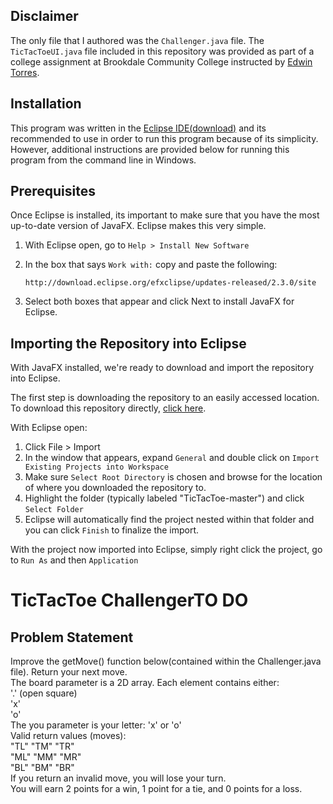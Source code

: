 ## Disclaimer
The only file that I authored was the `Challenger.java` file. The `TicTacToeUI.java` file included in this repository was provided as part of a college assignment at Brookdale Community College instructed by [Edwin Torres](https://gitlab.com/CoachEd).

## Installation
This program was written in the [Eclipse IDE(download)](http://www.eclipse.org/downloads/packages/release/Photon/RC3) and its recommended to use in order to run this program because of its simplicity. However, additional instructions are provided below for running this program from the command line in Windows.

## Prerequisites
Once Eclipse is installed, its important to make sure that you have the most up-to-date version of JavaFX. Eclipse makes this very simple. 

1. With Eclipse open, go to `Help > Install New Software` 

2. In the box that says `Work with:` copy and paste the following:
      ```
      http://download.eclipse.org/efxclipse/updates-released/2.3.0/site
      ``` 
3. Select both boxes that appear and click Next to install JavaFX for Eclipse.

## Importing the Repository into Eclipse
With JavaFX installed, we're ready to download and import the repository into Eclipse.

The first step is downloading the repository to an easily accessed location. To download this repository directly, [click here](https://github.com/vincent-simpson/TicTacToe/archive/master.zip).  

With Eclipse open:
1. Click File > Import
2. In the window that appears, expand `General` and double click on `Import Existing Projects into Workspace`
3. Make sure `Select Root Directory` is chosen and browse for the location of where you downloaded the repository to. 
4. Highlight the folder (typically labeled "TicTacToe-master") and click `Select Folder`
5. Eclipse will automatically find the project nested within that folder and you can click `Finish` to finalize the import.

With the project now imported into Eclipse, simply right click the project, go to `Run As` and then `Application`





# TicTacToe Challenger**TO DO**

## Problem Statement 

Improve the getMove() function below(contained within the Challenger.java file). Return your next move.  
The board parameter is a 2D array. Each element contains either:  
      '.' (open square)  
      'x'  
      'o'  
   The you parameter is your letter: 'x' or 'o'  
  Valid return values (moves):  
    "TL"  "TM"  "TR"   
    "ML"  "MM"  "MR"   
    "BL"  "BM"  "BR"  
  If you return an invalid move, you will lose your turn.  
  You will earn 2 points for a win, 1 point for a tie, and 0 points for a loss.  
  
  
